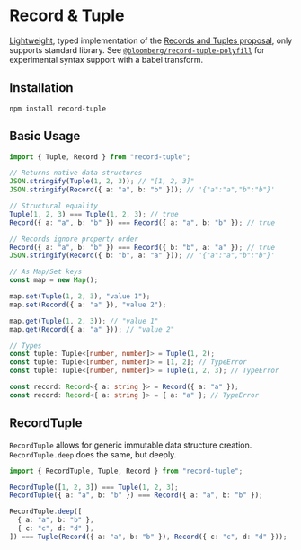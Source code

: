 # Record & Tuple

[Lightweight](https://bundlephobia.com/package/record-tuple), typed implementation of the [Records and Tuples proposal](https://github.com/tc39/proposal-record-tuple), only supports standard library. See [`@bloomberg/record-tuple-polyfill`](https://www.npmjs.com/package/@bloomberg/record-tuple-polyfill) for experimental syntax support with a babel transform.

## Installation

```
npm install record-tuple
```

## Basic Usage

```ts
import { Tuple, Record } from "record-tuple";

// Returns native data structures
JSON.stringify(Tuple(1, 2, 3)); // "[1, 2, 3]"
JSON.stringify(Record({ a: "a", b: "b" })); // '{"a":"a","b":"b"}'

// Structural equality
Tuple(1, 2, 3) === Tuple(1, 2, 3); // true
Record({ a: "a", b: "b" }) === Record({ a: "a", b: "b" }); // true

// Records ignore property order
Record({ a: "a", b: "b" }) === Record({ b: "b", a: "a" }); // true
JSON.stringify(Record({ b: "b", a: "a" })); // '{"a":"a","b":"b"}'

// As Map/Set keys
const map = new Map();

map.set(Tuple(1, 2, 3), "value 1");
map.set(Record({ a: "a" }), "value 2");

map.get(Tuple(1, 2, 3)); // "value 1"
map.get(Record({ a: "a" })); // "value 2"

// Types
const tuple: Tuple<[number, number]> = Tuple(1, 2);
const tuple: Tuple<[number, number]> = [1, 2]; // TypeError
const tuple: Tuple<[number, number]> = Tuple(1, 2, 3); // TypeError

const record: Record<{ a: string }> = Record({ a: "a" });
const record: Record<{ a: string }> = { a: "a" }; // TypeError
```

## RecordTuple

`RecordTuple` allows for generic immutable data structure creation.\
`RecordTuple.deep` does the same, but deeply.

```ts
import { RecordTuple, Tuple, Record } from "record-tuple";

RecordTuple([1, 2, 3]) === Tuple(1, 2, 3);
RecordTuple({ a: "a", b: "b" }) === Record({ a: "a", b: "b" });

RecordTuple.deep([
  { a: "a", b: "b" },
  { c: "c", d: "d" },
]) === Tuple(Record({ a: "a", b: "b" }), Record({ c: "c", d: "d" }));
```
